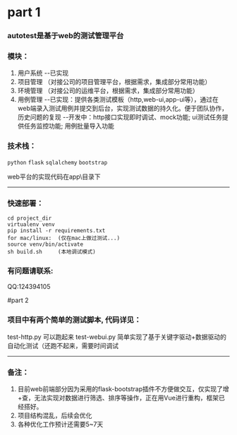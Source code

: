 # part 1 
### autotest是基于web的测试管理平台
### 模块：
  1. 用户系统
  --已实现
  2. 项目管理
  （对接公司的项目管理平台，根据需求，集成部分常用功能）
  3. 环境管理
  （对接公司的运维平台，根据需求，集成部分常用功能）
  4. 用例管理 
  --已实现：提供各类测试模板（http,web-ui,app-ui等），通过在web端录入测试用例并提交到后台，实现测试数据的持久化。便于团队协作，历史问题的复现
  --开发中：http接口实现即时调试、mock功能; ui测试任务提供任务监控功能; 用例批量导入功能

### 技术栈：
`python` `flask` `sqlalchemy` `bootstrap`

web平台的实现代码在app\目录下

---------------------------------------------
### 快速部署：
```git clone this_proj_repo
cd project_dir
virtualenv venv
pip install -r requirements.txt
for mac/linux:  (仅在mac上做过测试...)
source venv/bin/activate   
sh build.sh     (本地调试模式)
```
### 有问题请联系: 
  QQ:124394105

#part 2

### 项目中有两个简单的测试脚本, 代码详见：
test-http.py  可以跑起来
test-webui.py 简单实现了基于关键字驱动+数据驱动的自动化测试（还跑不起来，需要时间调试

----------------------------------------------
### 备注：
1. 目前web前端部分因为采用的flask-bootstrap插件不方便做交互，仅实现了增+查，无法实现对数据进行筛选、排序等操作，正在用Vue进行重构，框架已经搭好。
2. 项目结构混乱，后续会优化
3. 各种优化工作预计还需要5~7天
